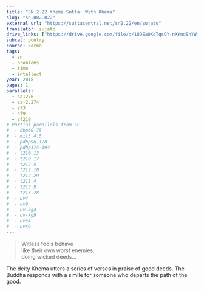 ```yaml
---
title: "SN 2.22 Khema Sutta: With Khema"
slug: "sn.002.022"
external_url: "https://suttacentral.net/sn2.22/en/sujato"
translator: sujato
drive_links: ["https://drive.google.com/file/d/18OEa0XqTqsOY-nXYndShYWfQEyhwROM9/view?usp=drivesdk"]
subcat: poetry
course: karma
tags:
  - sn
  - problems
  - time
  - intellect
year: 2018
pages: 1
parallels:
  - sa1276
  - sa-2.274
  - sf3
  - sf9
  - sf210
# Partial parallels from SC
#  - dhp60-75
#  - mil3.4.5
#  - pdhp96-120
#  - pdhp174-194
#  - t210.13
#  - t210.17
#  - t212.5
#  - t212.10
#  - t212.29
#  - t213.4
#  - t213.9
#  - t213.28
#  - uv4
#  - uv9
#  - uv-kg4
#  - uv-kg9
#  - uvs4
#  - uvs9
---
```


> Witless fools behave  
like their own worst enemies,  
doing wicked deeds...

The deity Khema utters a series of verses in praise of good deeds. The Buddha responds with a simile for someone who departs the path of the good.

